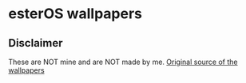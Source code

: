 # esterOS wallpapers
## Disclaimer
These are NOT mine and are NOT made by me. [Original source of the wallpapers](https://github.com/esterOSS/ester-Assets/blob/main/ester-wallpapers)

